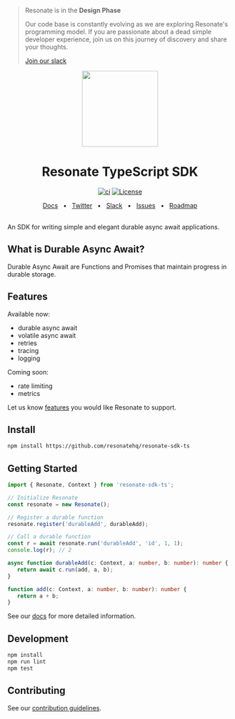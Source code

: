 > Resonate is in the **Design Phase**
> 
> Our code base is constantly evolving as we are exploring Resonate's programming model. If you are passionate about a dead simple developer experience, join us on this journey of discovery and share your thoughts.
>
> [Join our slack](https://resonatehqcommunity.slack.com)

<p align="center">
   <img height="170"src="https://raw.githubusercontent.com/resonatehq/resonate/main/docs/img/echo.png">
</p>

<h1 align="center">Resonate TypeScript SDK</h1>

<div align="center">

[![ci](https://github.com/resonatehq/resonate-sdk-ts/actions/workflows/ci.yaml/badge.svg)](https://github.com/resonatehq/resonate-sdk-ts/actions/workflows/ci.yaml)
[![License](https://img.shields.io/badge/License-Apache_2.0-blue.svg)](https://opensource.org/licenses/Apache-2.0)

</div>

<div align="center">
  <a href="https://docs.resonatehq.io">Docs</a>
  <span>&nbsp;&nbsp;•&nbsp;&nbsp;</span>
  <a href="https://twitter.com/resonatehqio">Twitter</a>
  <span>&nbsp;&nbsp;•&nbsp;&nbsp;</span>
  <a href="https://resonatehqcommunity.slack.com">Slack</a>
  <span>&nbsp;&nbsp;•&nbsp;&nbsp;</span>
  <a href="https://github.com/resonatehq/resonate-sdk-ts/issues">Issues</a>
  <span>&nbsp;&nbsp;•&nbsp;&nbsp;</span>
  <a href="https://github.com/resonatehq/resonate/issues/131">Roadmap</a>
  <br /><br />
</div>

An SDK for writing simple and elegant durable async await applications.

## What is Durable Async Await?

Durable Async Await are Functions and Promises that maintain progress in durable storage.

## Features

Available now:
- durable async await
- volatile async await
- retries
- tracing
- logging

Coming soon:
- rate limiting
- metrics

Let us know [features](https://github.com/resonatehq/resonate-sdk-ts/issues) you would like Resonate to support.

## Install
```bash
npm install https://github.com/resonatehq/resonate-sdk-ts
```

## Getting Started
```typescript
import { Resonate, Context } from 'resonate-sdk-ts';

// Initialize Resonate
const resonate = new Resonate();

// Register a durable function
resonate.register('durableAdd', durableAdd);

// Call a durable function
const r = await resonate.run('durableAdd', 'id', 1, 1);
console.log(r); // 2

async function durableAdd(c: Context, a: number, b: number): number {
   return await c.run(add, a, b);
}

function add(c: Context, a: number, b: number): number {
   return a + b;
}
```

See our [docs](https://docs.resonatehq.io) for more detailed information.

## Development
```bash
npm install
npm run lint
npm test
```

## Contributing
See our [contribution guidelines](CONTRIBUTING.md).
